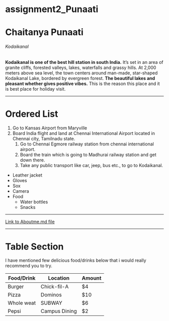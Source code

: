 # assignment2_Punaati
# Chaitanya Punaati #
###### Kodaikanal ######
**Kodaikanal is one of the best hill station in south India.** It’s set in an area of granite cliffs, forested valleys, lakes, waterfalls and grassy hills. At 2,000 meters above sea level, the town centers around man-made, star-shaped Kodaikanal Lake, bordered by evergreen forest. **The beautiful lakes and pleasant whether gives positive vibes.** This is the reason this place and it is best place for holiday visit.

<hr/>

# Ordered List #

1. Go to Kansas Airport from Maryville 
2. Board India flight and land at Chennai International Airport located in Chennai city, Tamilnadu state.
    1. Go to Chennai Egmore railway station from chennai international airport.
    2. Board the train which is going to Madhurai railway station and get down there.
    3. Take any public transport like car, jeep, bus etc., to go to Kodaikanal.

* Leather jacket
* Gloves
* Sox
* Camera
* Food
    * Water bottles
    * Snacks

<hr/>

[Link to Aboutme.md file](https://github.com/ChaitanyaPunaati/assignment2_Punaati/blob/main/AboutMe.md)

<hr/>

# Table Section #

I have mentioned few delicious food/drinks below that i would really recommend you to try.

| Food/Drink | Location | Amount |
| --- | --- | --- |
| Burger | Chick-fil-A | $4 |
| Pizza | Dominos | $10 |
| Whole weat | SUBWAY | $6 |
| Pepsi | Campus Dining | $2 |
